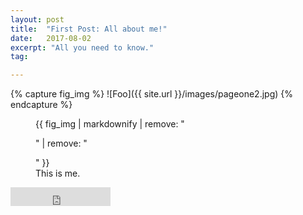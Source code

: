 ```yaml
---
layout: post
title:  "First Post: All about me!"
date:   2017-08-02
excerpt: "All you need to know."
tag:

---
```


{% capture fig_img %}
![Foo]({{ site.url }}/images/pageone2.jpg)
{% endcapture %}

<figure>
  {{ fig_img | markdownify | remove: "<p>" | remove: "</p>" }}
  <figcaption>This is me.</figcaption>
</figure>

<iframe src="https://ghbtns.com/github-btn.html?user=TaylanTatli&repo=Halve&type=star&count=true&size=large" frameborder="0" scrolling="0" width="160px" height="30px"></iframe>    
      
